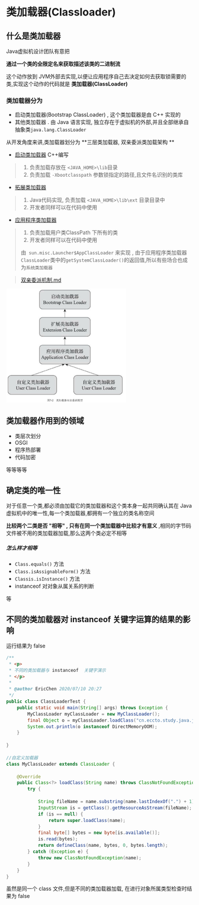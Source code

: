 # 类加载器(Classloader)

## 什么是类加载器

Java虚拟机设计团队有意把

**通过一个类的全限定名来获取描述该类的二进制流**

这个动作放到 JVM外部去实现,以便让应用程序自己去决定如何去获取锁需要的类,实现这个动作的代码就是  **类加载器(ClassLoader)**

### 类加载器分为

- 启动类加载器(Bootstrap ClassLoader) , 这个类加载器是由 C++ 实现的
- 其他类加载器 . 由 Java 语言实现, 独立存在于虚拟机的外部,并且全部继承自抽象类`java.lang.ClassLoader`

从开发角度来讲,类加载器划分为 **三层类加载器, 双亲委派类加载架构 ** 

-  [启动类加载器](04-启动类加载器.md)  C++编写

  > 1. 负责加载存放在 `<JAVA_HOME>\lib`目录
  > 2. 负责加载 `-Xbootclasspath` 参数锁指定的路径,且文件名识别的类库

-  [拓展类加载器](05-拓展类加载器.md) 

  > 1. Java代码实现, 负责加载 `<JAVA_HOME>\lib\ext` 目录目录中
  > 2. 开发者同样可以在代码中使用

-  [应用程序类加载器](06-应用程序类加载器.md) 

  > 1. 负责加载用户类ClassPath 下所有的类
  > 2. 开发者同样可以在代码中使用
  >
  > 由` sun.misc.Launcher$AppClassLoader` 来实现 , 由于应用程序类加载器`ClassLoader`类中的`getSystemClassLoader()`的返回值,所以有些场合也成为`系统类加载器`

> [双亲委派机制.md](03-双亲委派机制.md) 



<img src="../../assets/image-20200710175217058.png" alt="image-20200710175217058" style="zoom:33%;" />

## 类加载器作用到的领域

- 类层次划分
- OSGI
- 程序热部署
- 代码加密

等等等等

## 确定类的唯一性

对于任意一个类,都必须由加载它的类加载器和这个类本身一起共同确认其在 Java 虚拟机中的唯一性,每一个类加载器,都拥有一个独立的类名称空间

**比较两个二类是否 "相等" , 只有在同一个类加载器中比较才有意义** ,相同的字节码文件被不用的类加载器加载,那么这两个类必定不相等

##### 怎么样才相等

- `Class.equals()` 方法
- `Class.isAssignableForm()` 方法
- `Classis.isInstance()` 方法
- instanceof  对对象从属关系的判断

等

## 不同的类加载器对 instanceof 关键字运算的结果的影响

运行结果为 false

```java
/**
 * <p>
 * 不同的类加载器与 instanceof  关键字演示
 * </p>
 *
 * @author EricChen 2020/07/10 20:27
 */
public class ClassLoaderTest {
    public static void main(String[] args) throws Exception {
        MyClassLoader myClassLoader = new MyClassLoader();
        final Object o = myClassLoader.loadClass("cn.eccto.study.java.jvm.DirectMemoryOOM").newInstance();
        System.out.println(o instanceof DirectMemoryOOM);
    }

}

//自定义加载器
class MyClassLoader extends ClassLoader {

    @Override
    public Class<?> loadClass(String name) throws ClassNotFoundException {
        try {

            String fileName = name.substring(name.lastIndexOf(".") + 1) + ".class";
            InputStream is = getClass().getResourceAsStream(fileName);
            if (is == null) {
                return super.loadClass(name);
            }
            final byte[] bytes = new byte[is.available()];
            is.read(bytes);
            return defineClass(name, bytes, 0, bytes.length);
        } catch (Exception e) {
            throw new ClassNotFoundException(name);
        }
    }
}
```

虽然是同一个 class 文件,但是不同的类加载器加载, 在进行对象所属类型检查时结果为 false